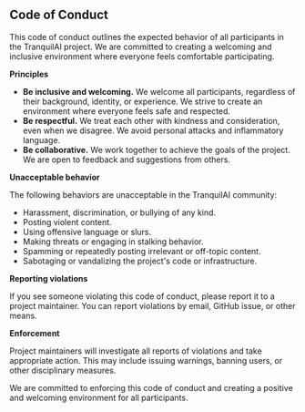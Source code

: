 ## Code of Conduct

This code of conduct outlines the expected behavior of all participants in the TranquilAI project. We are committed to creating a welcoming and inclusive environment where everyone feels comfortable participating.

**Principles**

* **Be inclusive and welcoming.** We welcome all participants, regardless of their background, identity, or experience. We strive to create an environment where everyone feels safe and respected.
* **Be respectful.** We treat each other with kindness and consideration, even when we disagree. We avoid personal attacks and inflammatory language.
* **Be collaborative.** We work together to achieve the goals of the project. We are open to feedback and suggestions from others.

**Unacceptable behavior**

The following behaviors are unacceptable in the TranquilAI community:

* Harassment, discrimination, or bullying of any kind.
* Posting violent content.
* Using offensive language or slurs.
* Making threats or engaging in stalking behavior.
* Spamming or repeatedly posting irrelevant or off-topic content.
* Sabotaging or vandalizing the project's code or infrastructure.

**Reporting violations**

If you see someone violating this code of conduct, please report it to a project maintainer. You can report violations by email, GitHub issue, or other means.

**Enforcement**

Project maintainers will investigate all reports of violations and take appropriate action. This may include issuing warnings, banning users, or other disciplinary measures.

We are committed to enforcing this code of conduct and creating a positive and welcoming environment for all participants.
